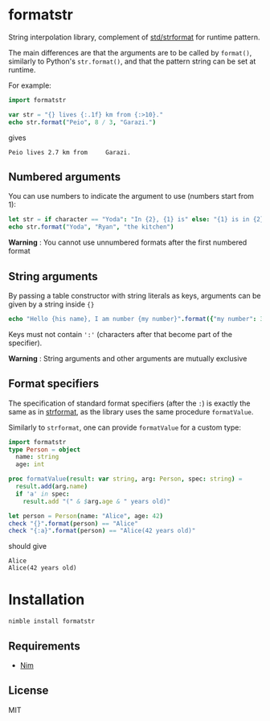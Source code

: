 # formatstr

String interpolation library, complement of [std/strformat](https://nim-lang.org/docs/strformat.html) for runtime pattern.

The main differences are that the arguments are to be called by `format()`, similarly to Python's `str.format()`, and that the pattern string can be set at runtime.

For example:
```nim
import formatstr

var str = "{} lives {:.1f} km from {:>10}."
echo str.format("Peio", 8 / 3, "Garazi.")
```
gives
```
Peio lives 2.7 km from     Garazi.
```

## Numbered arguments

You can use numbers to indicate the argument to use (numbers start from 1):
```nim
let str = if character == "Yoda": "In {2}, {1} is" else: "{1} is in {2}"
echo str.format("Yoda", "Ryan", "the kitchen")
```

**Warning** : You cannot use unnumbered formats after the first numbered format

## String arguments

By passing a table constructor with string literals as keys, arguments can be given by a string inside `{}`

```nim
echo "Hello {his name}, I am number {my number}".format({"my number": 33, "his name": "Bob"})
```

Keys must not contain `':'` (characters after that become part of the specifier).

**Warning** : String arguments and other arguments are mutually exclusive

## Format specifiers

The specification of standard format specifiers (after the `:`) is exactly the same as in [strformat](https://nim-lang.org/docs/strformat.html#standard-format-specifiers-for-strings-integers-and-floats),
as the library uses the same procedure `formatValue`.

Similarly to `strformat`, one can provide `formatValue` for a custom type:
```nim
import formatstr
type Person = object
  name: string
  age: int

proc formatValue(result: var string, arg: Person, spec: string) =
  result.add(arg.name)
  if 'a' in spec:
    result.add "(" & $arg.age & " years old)"

let person = Person(name: "Alice", age: 42)
check "{}".format(person) == "Alice"
check "{:a}".format(person) == "Alice(42 years old)"
```
should give
```
Alice
Alice(42 years old)
```

# Installation

```
nimble install formatstr
```

## Requirements

- [Nim](https://nim-lang.org/)

## License

MIT